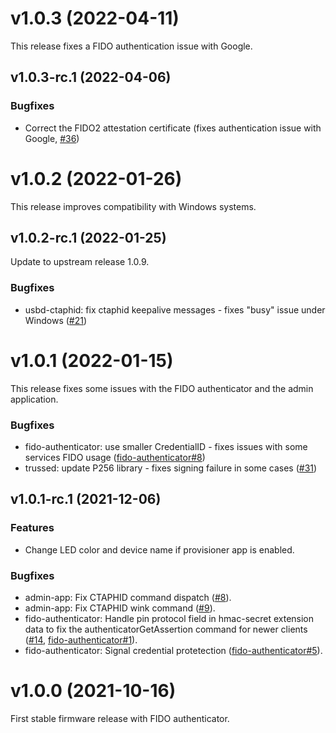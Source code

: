 # v1.0.3 (2022-04-11)

This release fixes a FIDO authentication issue with Google.

## v1.0.3-rc.1 (2022-04-06)

### Bugfixes

- Correct the FIDO2 attestation certificate (fixes authentication issue with Google, [#36][])

[#36]: https://github.com/Nitrokey/nitrokey-3-firmware/issues/36

# v1.0.2 (2022-01-26)

This release improves compatibility with Windows systems.

## v1.0.2-rc.1 (2022-01-25)

Update to upstream release 1.0.9.

### Bugfixes

- usbd-ctaphid: fix ctaphid keepalive messages - fixes "busy" issue under Windows  ([#21][]) 

[#21]: https://github.com/Nitrokey/nitrokey-3-firmware/issues/21

# v1.0.1 (2022-01-15)

This release fixes some issues with the FIDO authenticator and the admin
application.

### Bugfixes

- fido-authenticator: use smaller CredentialID - fixes issues with some services FIDO usage ([fido-authenticator#8][])
- trussed: update P256 library - fixes signing failure in some cases ([#31][])

[#31]: https://github.com/Nitrokey/nitrokey-3-firmware/issues/31
[fido-authenticator#8]: https://github.com/solokeys/fido-authenticator/pull/8

## v1.0.1-rc.1 (2021-12-06)

### Features

- Change LED color and device name if provisioner app is enabled.

### Bugfixes

- admin-app: Fix CTAPHID command dispatch ([#8][]).
- admin-app: Fix CTAPHID wink command ([#9][]).
- fido-authenticator: Handle pin protocol field in hmac-secret extension data
  to fix the authenticatorGetAssertion command for newer clients ([#14][],
  [fido-authenticator#1][]).
- fido-authenticator: Signal credential protetection ([fido-authenticator#5][]).

[#8]: https://github.com/Nitrokey/nitrokey-3-firmware/issues/8
[#9]: https://github.com/Nitrokey/nitrokey-3-firmware/issues/9
[#14]: https://github.com/Nitrokey/nitrokey-3-firmware/issues/14
[fido-authenticator#1]: https://github.com/solokeys/fido-authenticator/pull/1
[fido-authenticator#5]: https://github.com/solokeys/fido-authenticator/pull/5

# v1.0.0 (2021-10-16)

First stable firmware release with FIDO authenticator.
